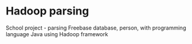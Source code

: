 # Hadoop parsing

School project - parsing Freebase database, person, with programming language Java using Hadoop framework
